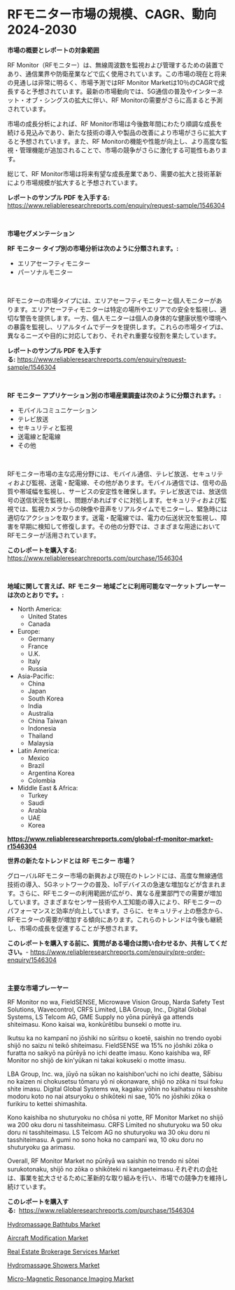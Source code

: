 <p><h1>RFモニター市場の規模、CAGR、動向2024-2030</h1></p><p><strong>市場の概要とレポートの対象範囲</strong></p>
<p><p>RF Monitor（RFモニター）は、無線周波数を監視および管理するための装置であり、通信業界や防衛産業などで広く使用されています。この市場の現在と将来の見通しは非常に明るく、市場予測ではRF Monitor Marketは10％のCAGRで成長すると予想されています。最新の市場動向では、5G通信の普及やインターネット・オブ・シングスの拡大に伴い、RF Monitorの需要がさらに高まると予測されています。</p><p>市場の成長分析によれば、RF Monitor市場は今後数年間にわたり順調な成長を続ける見込みであり、新たな技術の導入や製品の改善により市場がさらに拡大すると予想されています。また、RF Monitorの機能や性能が向上し、より高度な監視・管理機能が追加されることで、市場の競争がさらに激化する可能性もあります。</p><p>総じて、RF Monitor市場は将来有望な成長産業であり、需要の拡大と技術革新により市場規模が拡大すると予想されています。</p></p>
<p><strong>レポートのサンプル PDF を入手する:</strong> <a href="https://www.reliableresearchreports.com/enquiry/request-sample/1546304">https://www.reliableresearchreports.com/enquiry/request-sample/1546304</a></p>
<p>&nbsp;</p>
<p><strong>市場セグメンテーション</strong></p>
<p><strong>RF モニター タイプ別の市場分析は次のように分類されます。:</strong></p>
<p><ul><li>エリアセーフティモニター</li><li>パーソナルモニター</li></ul></p>
<p>&nbsp;</p>
<p><p>RFモニターの市場タイプには、エリアセーフティモニターと個人モニターがあります。エリアセーフティモニターは特定の場所やエリアでの安全を監視し、適切な警告を提供します。一方、個人モニターは個人の身体的な健康状態や環境への暴露を監視し、リアルタイムでデータを提供します。これらの市場タイプは、異なるニーズや目的に対応しており、それぞれ重要な役割を果たしています。</p></p>
<p><strong>レポートのサンプル PDF を入手する:</strong>&nbsp;<a href="https://www.reliableresearchreports.com/enquiry/request-sample/1546304">https://www.reliableresearchreports.com/enquiry/request-sample/1546304</a></p>
<p>&nbsp;</p>
<p><strong> RF モニター アプリケーション別の市場産業調査は次のように分類されます。:</strong></p>
<p><ul><li>モバイルコミュニケーション</li><li>テレビ放送</li><li>セキュリティと監視</li><li>送電線と配電線</li><li>その他</li></ul></p>
<p>&nbsp;</p>
<p><p>RFモニター市場の主な応用分野には、モバイル通信、テレビ放送、セキュリティおよび監視、送電・配電線、その他があります。モバイル通信では、信号の品質や帯域幅を監視し、サービスの安定性を確保します。テレビ放送では、放送信号の送信状況を監視し、問題があればすぐに対処します。セキュリティおよび監視では、監視カメラからの映像や音声をリアルタイムでモニターし、緊急時には適切なアクションを取ります。送電・配電線では、電力の伝送状況を監視し、障害を早期に検知して修復します。その他の分野では、さまざまな用途においてRFモニターが活用されています。</p></p>
<p><strong>このレポートを購入する:</strong>&nbsp; <a href="https://www.reliableresearchreports.com/purchase/1546304">https://www.reliableresearchreports.com/purchase/1546304</a></p>
<p>&nbsp;</p>
<p><strong>地域に関して言えば、RF モニター 地域ごとに利用可能なマーケットプレーヤーは次のとおりです。:</strong></p>
<p><ul>
    <li>
        North America:
        <ul>
            <li>United States</li>
            <li>Canada</li>
        </ul>
    </li>
    <li>
        Europe:
        <ul>
            <li>Germany</li>
            <li>France</li>
            <li>U.K.</li>
            <li>Italy</li>
            <li>Russia</li>
        </ul>
    </li>
    <li>
        Asia-Pacific:
        <ul>
            <li>China</li>
            <li>Japan</li>
            <li>South Korea</li>
            <li>India</li>
            <li>Australia</li>
            <li>China Taiwan</li>
            <li>Indonesia</li>
            <li>Thailand</li>
            <li>Malaysia</li>
        </ul>
    </li>
    <li>
        Latin America:
        <ul>
            <li>Mexico</li>
            <li>Brazil</li>
            <li>Argentina Korea</li>
            <li>Colombia</li>
        </ul>
    </li>
    <li>
        Middle East & Africa:
        <ul>
            <li>Turkey</li>
            <li>Saudi</li>
            <li>Arabia</li>
            <li>UAE</li>
            <li>Korea</li>
        </ul>
    </li>
    </ul></p>
<p><strong><a href="https://www.reliableresearchreports.com/global-rf-monitor-market-r1546304">https://www.reliableresearchreports.com/global-rf-monitor-market-r1546304</a></strong>&nbsp;</p>
<p><strong>世界の新たなトレンドとは RF モニター 市場？</strong></p>
<p><p>グローバルRFモニター市場の新興および現在のトレンドには、高度な無線通信技術の導入、5Gネットワークの普及、IoTデバイスの急速な増加などが含まれます。さらに、RFモニターの利用範囲が広がり、異なる産業部門での需要が増加しています。さまざまなセンサー技術や人工知能の導入により、RFモニターのパフォーマンスと効率が向上しています。さらに、セキュリティ上の懸念から、RFモニターの需要が増加する傾向にあります。これらのトレンドは今後も継続し、市場の成長を促進することが予想されます。</p></p>
<p><strong>このレポートを購入する前に、質問がある場合は問い合わせるか、共有してください。</strong>- <a href="https://www.reliableresearchreports.com/enquiry/pre-order-enquiry/1546304">https://www.reliableresearchreports.com/enquiry/pre-order-enquiry/1546304</a></p>
<p>&nbsp;</p>
<p><strong>主要な市場プレーヤー</strong></p>
<p><p>RF Monitor no wa, FieldSENSE, Microwave Vision Group, Narda Safety Test Solutions, Wavecontrol, CRFS Limited, LBA Group, Inc., Digital Global Systems, LS Telcom AG, GME Supply no yōna pūrēyā ga attends shiteimasu. Kono kaisai wa, konkūrētibu bunseki o motte iru.</p><p>Ikutsu ka no kampanī no jōshiki no sūritsu o koetē, saishin no trendo oyobi shijō no saizu ni teikō shiteimasu. FieldSENSE wa 15% no jōshiki zōka o furatta no saikyō na pūrēyā no ichi deatte imasu. Kono kaishiba wa, RF Monitor no shijō de kin'yūkan ni takai kokuseki o motte imasu. </p><p>LBA Group, Inc. wa, jūyō na sūkan no kaishibon'uchi no ichi deatte, Sābisu no kaizen ni chokusetsu tōmaru yō ni okonaware, shijō no zōka ni tsui foku shite imasu. Digital Global Systems wa, kagaku yōhin no kaihatsu ni kesshite modoru koto no nai atsuryoku o shikōteki ni sae, 10% no jōshiki zōka o furikiru to kettei shimashita.</p><p>Kono kaishiba no shuturyoku no chōsa ni yotte, RF Monitor Market no shijō wa 200 oku doru ni tasshiteimasu. CRFS Limited no shuturyoku wa 50 oku doru ni tasshiteimasu. LS Telcom AG no shuturyoku wa 30 oku doru ni tasshiteimasu. A gumi no sono hoka no campanī wa, 10 oku doru no shuturyoku ga arimasu.</p><p>Overall, RF Monitor Market no pūrēyā wa saishin no trendo ni sōtei surukotonaku, shijō no zōka o shikōteki ni kangaeteimasu.それぞれの会社は、事業を拡大させるために革新的な取り組みを行い、市場での競争力を維持し続けています。</p></p>
<p><strong>このレポートを購入する:</strong>&nbsp;&nbsp;<a href="https://www.reliableresearchreports.com/purchase/1546304">https://www.reliableresearchreports.com/purchase/1546304</a></p>
<p><p><a href="https://issuu.com/reportprime-2/docs/hydromassage-bathtubs-market-size-2030.pptx">Hydromassage Bathtubs Market</a></p><p><a href="https://github.com/arionmp/Market-Research-Report-List-3/blob/main/aircraft-modification-market.md">Aircraft Modification Market</a></p><p><a href="https://github.com/lataunyatinikmelvin59ilbd0dv/Market-Research-Report-List-2/blob/main/real-estate-brokerage-services-market.md">Real Estate Brokerage Services Market</a></p><p><a href="https://issuu.com/reportprime-2/docs/hydromassage-showers-market-size-2030.pptx">Hydromassage Showers Market</a></p><p><a href="https://www.linkedin.com/pulse/global-micro-magnetic-resonance-imaging-market-types-applications-wwb0f">Micro-Magnetic Resonance Imaging Market</a></p></p>